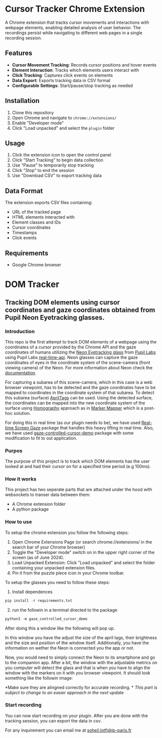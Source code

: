 # Cursor Tracker Chrome Extension

A Chrome extension that tracks cursor movements and interactions with webpage elements, enabling detailed analysis of user behavior. The recordings persist while navigating to different web pages in a single recording session.

## Features

- **Cursor Movement Tracking**: Records cursor positions and hover events
- **Element Interaction**: Tracks which elements users interact with
- **Click Tracking**: Captures click events on elements
- **Data Export**: Exports tracking data in CSV format
- **Configurable Settings**: Start/pause/stop tracking as needed

## Installation

1. Clone this repository
2. Open Chrome and navigate to `chrome://extensions/`
3. Enable "Developer mode"
4. Click "Load unpacked" and select the `plugin` folder

## Usage

1. Click the extension icon to open the control panel
2. Click "Start Tracking" to begin data collection
3. Use "Pause" to temporarily stop tracking
4. Click "Stop" to end the session
5. Use "Download CSV" to export tracking data

## Data Format

The extension exports CSV files containing:
- URL of the tracked page
- HTML elements interacted with
- Element classes and IDs
- Cursor coordinates
- Timestamps
- Click events

## Requirements

- Google Chrome browser

# DOM Tracker
## Tracking DOM elements using cursor coordinates and gaze coordinates obtained from Pupil Neon Eyetracking glasses.
### Introduction
This repo is the first attempt to track DOM elements of a webpage using the coordinates of a cursor provided by the Chrome API and the gaze coordinates of humans utilizing the [Neon Eyetracking glass](https://docs.pupil-labs.com/neon/) from [Pupil Labs](https://pupil-labs.com/) using Pupil Labs [real-time-api](https://github.com/pupil-labs/realtime-python-api). Neon glasses can capture the gaze coordinates of eyes in the coordinate system of the scene-camera (front viewing camera) of the Neon. For more information about Neon check the [documentation](https://docs.pupil-labs.com/neon/).

For capturing a subarea of this scene-camera, which in this case is a web browser viewpoint, has to be detected and the gaze coordinates have to be mapped to coordinates in the coordinate system of that subarea. 
To detect this subarea (surface) [AprilTags](https://april.eecs.umich.edu/software/apriltag) can be used.
Using the detected surface, the coordinates can be mapped into the new coordinate system of the surface using [Homography](https://en.m.wikipedia.org/wiki/Homography_(computer_vision)) approach as in [Marker Mapper](https://docs.pupil-labs.com/neon/pupil-cloud/enrichments/marker-mapper/) which is a post-hoc solution. 

For doing this in real time (as our plugin needs to be), we have used  [Real-time Screen Gaze](https://github.com/pupil-labs/real-time-screen-gaze) package that handles this heavy lifting in real time. Also, we have used [gaze-controlled-cursor-demo](https://github.com/pupil-labs/gaze-controlled-cursor-demo) package with some modification to fit to out application.

### Purpos
The purpose of this project is to track which DOM elements has the user looked at and had their cursor on for a specified time period (e.g 100ms).

### How it works
This project has two seperate parts that are attached under the hood with websockets to transer data between them:
* A Chrome extension folder
* A python package


### How to use
To setup the chrome extension you follow the following steps:
1. Open Chrome Extensions Page (or search chrome://extensions/ in the search bar of your Chrome browser)
2. Toggle the "Developer mode" switch on in the upper right corner of the screen (as of June 2024).
3. Load Unpacked Extension: Click "Load unpacked" and select the folder containing your unpacked extension files.
4. Pin it from the puzzle piece icon in your Chrome toolbar.

To setup the glasses you need to follow these steps:

1. Install dependences
```python
pip install -r requirements.txt
```
2. run the followin in a terminal directed to the package
```python
python3 -m gaze_controlled_cursor_demo
```
After doing this a window like the following will pop up.


In this window you have the adjust the size of the april tags, their brightness and the size and position of the window itself. Additionally, you have the information on wether the Neon is connected you the app or not. 

Now, you would need to simply connect the Neon to its smartphone and go to the companion app. After a bit, the window with the adjustable metrics on you computer will detect the glass and that is when you have to align the window with the markers on it with you browser viewpoint. It should look something like the followin image:

*Make sure they are alingned correctly for accurate recording. *
*This part is subject to change to an easier approach in the next update*

### Start recording
You can now start recording on your plugin. After you are done with the tracking session, you can export the data in csv.


For any inquirement you can email me at soheil.lotfi@ip-paris.fr

